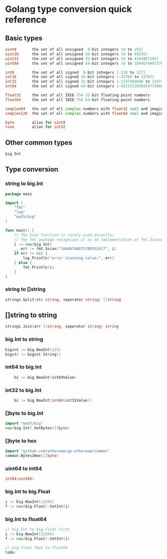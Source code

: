 # Golang type conversion quick reference

## Basic types
``` go
uint8       the set of all unsigned  8-bit integers (0 to 255)
uint16      the set of all unsigned 16-bit integers (0 to 65535)
uint32      the set of all unsigned 32-bit integers (0 to 4294967295)
uint64      the set of all unsigned 64-bit integers (0 to 18446744073709551615)

int8        the set of all signed  8-bit integers (-128 to 127)
int16       the set of all signed 16-bit integers (-32768 to 32767)
int32       the set of all signed 32-bit integers (-2147483648 to 2147483647)
int64       the set of all signed 64-bit integers (-9223372036854775808 to 9223372036854775807)

float32     the set of all IEEE-754 32-bit floating-point numbers
float64     the set of all IEEE-754 64-bit floating-point numbers

complex64   the set of all complex numbers with float32 real and imaginary parts
complex128  the set of all complex numbers with float64 real and imaginary parts

byte        alias for uint8
rune        alias for int32
```

## Other common types
``` go
big.Int
```

## Type conversion

### string to big.Int
``` go
package main

import (
	"fmt"
	"log"
	"math/big"
)

func main() {
	// The Scan function is rarely used directly;
	// the fmt package recognizes it as an implementation of fmt.Scanner.
	i := new(big.Int)
	_, err := fmt.Sscan("18446744073709551617", i)
	if err != nil {
		log.Println("error scanning value:", err)
	} else {
		fmt.Println(i)
	}
}
```

### string to []string
``` go
strings.Split(str string, seperator string) []string
```

## []string to string
``` go
strings.Join(arr []string, seperator string) string
```

### big.Int to string
``` go
bigint := big.NewInt(123)
bigstr := bigint.String()
```

### int64 to big.Int
``` go
	bi := big.NewInt(int64Value)
```

### int32 to big.Int
``` go
	bi := big.NewInt(int64(int32Value))
```

### []byte to big.Int
``` go
import "math/big"
new(big.Int).SetBytes([]byte) 
```

### []byte to hex
``` go
import "github.com/ethereum/go-ethereum/common"
common.Bytes2Hex([]byte)
```

### uint64 to int64
``` go
int64(uint64)
```

### big.Int to big.Float
``` go
i := big.NewInt(12345)
f := new(big.Float).SetInt(i)
```

### big.Int to float64
``` go
// big.Int to big.Float first
i := big.NewInt(12345)
f := new(big.Float).SetInt(i)

// big.Float then to float64
todo:


